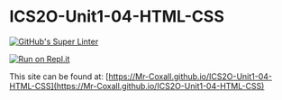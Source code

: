 # ICS2O-Unit1-04-HTML-CSS
[![GitHub's Super Linter](https://github.com/Mr-Coxall/ICS2O-Unit1-04-HTML-CSS/workflows/GitHub's%20Super%20Linter/badge.svg)](https://github.com/Mr-Coxall/ICS2O-Unit1-04-HTML-CSS/actions)

[![Run on Repl.it](https://repl.it/badge/github/Mr-Coxall/ICS2O-Unit1-04-HTML-CSS)](https://repl.it/github/Mr-Coxall/ICS2O-Unit1-04-HTML-CSS)

This site can be found at: [https://Mr-Coxall.github.io/ICS2O-Unit1-04-HTML-CSS](https://Mr-Coxall.github.io/ICS2O-Unit1-04-HTML-CSS)
